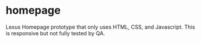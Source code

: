 # homepage
Lexus Homepage prototype that only uses HTML, CSS, and Javascript. This is responsive but not fully tested by QA.
